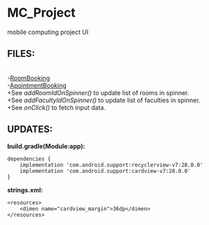# MC_Project
mobile computing project UI

## FILES:
<br/>-[RoomBooking](https://github.com/mukul-shar/MC_Project/blob/master/app/src/main/java/com/example/apointment/RoomBooking.java)
<br/>-[ApointmentBooking](https://github.com/mukul-shar/MC_Project/blob/master/app/src/main/java/com/example/apointment/ApointmentBooking.java)
<br/>+See *addRoomIdOnSpinner()* to update list of rooms in spinner.
<br/>+See *addFacultyIdOnSpinner()* to update list of faculties in spinner.
<br/>+See *onClick()* to fetch input data.

## UPDATES:

__build.gradle(Module:app):__

```
dependencies {
    implementation 'com.android.support:recyclerview-v7:28.0.0'
    implementation 'com.android.support:cardview-v7:28.0.0'
}
```
__strings.xml:__

```
<resources>
    <dimen name="cardview_margin">36dp</dimen>
</resources>
```
